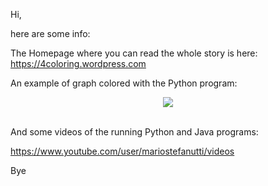 Hi,

here are some info:

The Homepage where you can read the whole story is here: https://4coloring.wordpress.com

An example of graph colored with the Python program:

<div align="center">
  <img src="https://4coloring.files.wordpress.com/2016/10/test-1996-vertices-2994-edges.png?w=1024"><br><br>
</div>

And some videos of the running Python and Java programs:

https://www.youtube.com/user/mariostefanutti/videos

Bye
